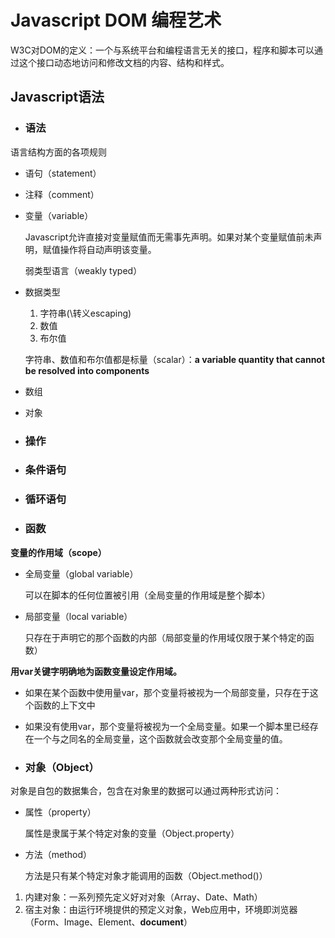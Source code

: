# Javascript DOM 编程艺术

W3C对DOM的定义：一个与系统平台和编程语言无关的接口，程序和脚本可以通过这个接口动态地访问和修改文档的内容、结构和样式。

## Javascript语法

- ### 语法

语言结构方面的各项规则

  - 语句（statement）
  - 注释（comment）
  - 变量（variable）
    
    Javascript允许直接对变量赋值而无需事先声明。如果对某个变量赋值前未声明，赋值操作将自动声明该变量。

    弱类型语言（weakly typed）

  - 数据类型

    1. 字符串(\转义escaping)
    2. 数值
    3. 布尔值
    
    字符串、数值和布尔值都是标量（scalar）：**a variable quantity that cannot be resolved into components**

  - 数组
  - 对象

- ### 操作

- ### 条件语句
- ### 循环语句
- ### 函数

**变量的作用域（scope）**

  - 全局变量（global variable）
  
    可以在脚本的任何位置被引用（全局变量的作用域是整个脚本）

  - 局部变量（local variable）
    
    只存在于声明它的那个函数的内部（局部变量的作用域仅限于某个特定的函数）

**用var关键字明确地为函数变量设定作用域。**

  - 如果在某个函数中使用量var，那个变量将被视为一个局部变量，只存在于这个函数的上下文中
  - 如果没有使用var，那个变量将被视为一个全局变量。如果一个脚本里已经存在一个与之同名的全局变量，这个函数就会改变那个全局变量的值。

- ### 对象（Object）

对象是自包的数据集合，包含在对象里的数据可以通过两种形式访问：
  - 属性（property）
    
    属性是隶属于某个特定对象的变量（Object.property）

  - 方法（method）
    
    方法是只有某个特定对象才能调用的函数（Object.method()）

  1. 内建对象：一系列预先定义好对对象（Array、Date、Math）
  2. 宿主对象：由运行环境提供的预定义对象，Web应用中，环境即浏览器（Form、Image、Element、**document**）



